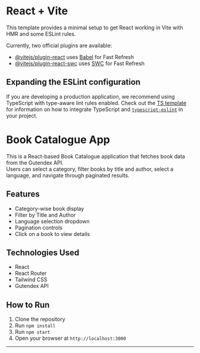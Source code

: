 # React + Vite

This template provides a minimal setup to get React working in Vite with HMR and some ESLint rules.

Currently, two official plugins are available:

- [@vitejs/plugin-react](https://github.com/vitejs/vite-plugin-react/blob/main/packages/plugin-react) uses [Babel](https://babeljs.io/) for Fast Refresh
- [@vitejs/plugin-react-swc](https://github.com/vitejs/vite-plugin-react/blob/main/packages/plugin-react-swc) uses [SWC](https://swc.rs/) for Fast Refresh

## Expanding the ESLint configuration

If you are developing a production application, we recommend using TypeScript with type-aware lint rules enabled. Check out the [TS template](https://github.com/vitejs/vite/tree/main/packages/create-vite/template-react-ts) for information on how to integrate TypeScript and [`typescript-eslint`](https://typescript-eslint.io) in your project.




# Book Catalogue App

This is a React-based Book Catalogue application that fetches book data from the Gutendex API.  
Users can select a category, filter books by title and author, select a language, and navigate through paginated results.

## Features

- Category-wise book display
- Filter by Title and Author
- Language selection dropdown
- Pagination controls
- Click on a book to view details

## Technologies Used

- React
- React Router
- Tailwind CSS
- Gutendex API

## How to Run

1. Clone the repository
2. Run `npm install`
3. Run `npm start`
4. Open your browser at `http://localhost:3000`

---

